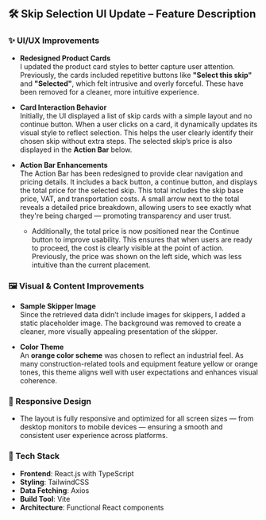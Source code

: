 ## 🛠️ Skip Selection UI Update – Feature Description

### ✨ UI/UX Improvements

- **Redesigned Product Cards**  
  I updated the product card styles to better capture user attention. Previously, the cards included repetitive buttons like **"Select this skip"** and **"Selected"**, which felt intrusive and overly forceful. These have been removed for a cleaner, more intuitive experience.

- **Card Interaction Behavior**  
  Initially, the UI displayed a list of skip cards with a simple layout and no continue button. When a user clicks on a card, it dynamically updates its visual style to reflect selection. This helps the user clearly identify their chosen skip without extra steps. The selected skip’s price is also displayed in the **Action Bar** below.

- **Action Bar Enhancements**  
  The Action Bar has been redesigned to provide clear navigation and pricing details. It includes a back button, a continue button, and displays the total price for the selected skip. This total includes the skip base price, VAT, and transportation costs. A small arrow next to the total reveals a detailed price breakdown, allowing users to see exactly what they're being charged — promoting transparency and user trust.
  - Additionally, the total price is now positioned near the Continue button to improve usability. This ensures that when users are ready to proceed, the cost is clearly visible at the point of action. Previously, the price was shown on the left side, which was less intuitive than the current placement.

### 🖼️ Visual & Content Improvements

- **Sample Skipper Image**  
  Since the retrieved data didn’t include images for skippers, I added a static placeholder image. The background was removed to create a cleaner, more visually appealing presentation of the skipper.

- **Color Theme**  
  An **orange color scheme** was chosen to reflect an industrial feel. As many construction-related tools and equipment feature yellow or orange tones, this theme aligns well with user expectations and enhances visual coherence.

### 📱 Responsive Design

- The layout is fully responsive and optimized for all screen sizes — from desktop monitors to mobile devices — ensuring a smooth and consistent user experience across platforms.

### 🧰 Tech Stack

- **Frontend**: React.js with TypeScript  
- **Styling**: TailwindCSS  
- **Data Fetching**: Axios  
- **Build Tool**: Vite  
- **Architecture**: Functional React components
